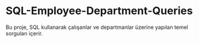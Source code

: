 # SQL-Employee-Department-Queries
Bu proje, SQL kullanarak çalışanlar ve departmanlar üzerine yapılan temel sorguları içerir.
